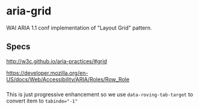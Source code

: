 # aria-grid

WAI ARIA 1.1 conf implementation of "Layout Grid" pattern.

## Specs

http://w3c.github.io/aria-practices/#grid

https://developer.mozilla.org/en-US/docs/Web/Accessibility/ARIA/Roles/Row_Role

###

This is just progressive enhancement so we use `data-roving-tab-target` to convert item to `tabinde="-1"`

